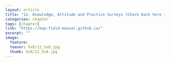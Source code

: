 ```yaml
---
layout: article
title: "12. Knowledge, Attitude and Practice Surveys (Check back here in early 2024 for this new SOP)"
categories: chapter
tags: [chapter]
link: "https://kap-field-manual.github.io/"
excerpt: ""
image:
  feature: 
  teaser: 5x8/12_5x8.jpg
  thumb: 5x8/12_5x8.jpg
---
```


